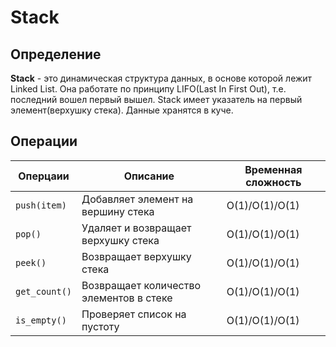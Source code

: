 # Stack

## Определение
**Stack** - это динамическая структура данных, в основе которой лежит Linked List. 
Она работате по принципу LIFO(Last In First Out), т.е. последний вошел первый вышел. 
Stack имеет указатель на первый элемент(верхушку стека). Данные хранятся в куче. 

## Операции
| Оперцаии         | Описание                                  | Временная сложность |
|------------------|-------------------------------------------|---------------------|
| ```push(item)``` | Добавляет элемент на вершину стека        | O(1)/O(1)/O(1)      |
| ```pop()```      | Удаляет и возвращает верхушку стека       | O(1)/O(1)/O(1)      |
| ```peek()```     | Возвращает верхушку стека                 | O(1)/O(1)/O(1)      |
| ```get_count()```| Возвращает количество элементов в стеке   | O(1)/O(1)/O(1)      |
| ```is_empty()``` | Проверяет список на пустоту               | O(1)/O(1)/O(1)      |
